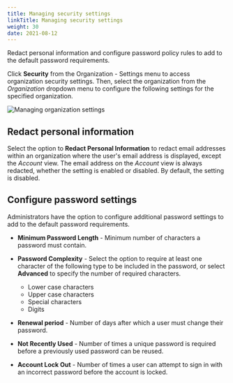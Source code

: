 ```yaml
---
title: Managing security settings
linkTitle: Managing security settings
weight: 30
date: 2021-08-12
---
```

Redact personal information and configure password policy rules to add to the default password requirements.

Click **Security** from the Organization - Settings menu to access organization security settings. Then, select the organization from the *Organization* dropdown menu to configure the following settings for the specified organization.

![Managing organization settings](/Images/settings_tab_security.png)

## Redact personal information

Select the option to **Redact Personal Information** to redact email addresses within an organization where the user's email address is displayed, except the *Account* view. The email address on the *Account* view is always redacted, whether the setting is enabled or disabled. By default, the setting is disabled.

## Configure password settings

Administrators have the option to configure additional password settings to add to the default password requirements.

* **Minimum Password Length** - Minimum number of characters a password must contain.
* **Password Complexity** - Select the option to require at least one character of the following type to be included in the password, or select **Advanced** to specify the number of required characters.

    * Lower case characters
    * Upper case characters
    * Special characters
    * Digits
* **Renewal period** - Number of days after which a user must change their password.
* **Not Recently Used** - Number of times a unique password is required before a previously used password can be reused.
* **Account Lock Out** - Number of times a user can attempt to sign in with an incorrect password before the account is locked.